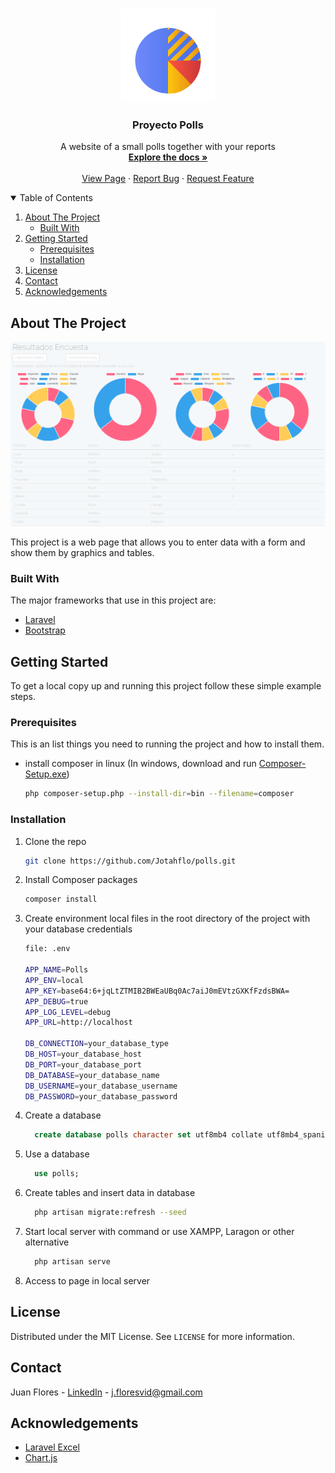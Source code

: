 <!-- PROJECT LOGO -->
<br />
<p align="center">
  <a href="https://github.com/Jotahflo/polls">
    <img src="resources/assets/chart.png" alt="Logo" width="150" height="150">
  </a>

  <h3 align="center">Proyecto Polls</h3>

  <p align="center">
    A website of a small polls together with your reports
    <br /> 
    <a href="https://github.com/Jotahflo/polls"><strong>Explore the docs »</strong></a>
    <br />
    <br />
    <a href="https://Jotahflo.github.io/polls">View Page</a>
    ·
    <a href="https://github.com/Jotahflo/polls/issues">Report Bug</a>
    ·
    <a href="https://github.com/Jotahflo/polls/issues">Request Feature</a>
  </p>
</p>

<!-- TABLE OF CONTENTS -->
<details open="open">
  <summary>Table of Contents</summary>
  <ol>
    <li>
      <a href="#about-the-project">About The Project</a>
      <ul>
        <li><a href="#built-with">Built With</a></li>
      </ul>
    </li>
    <li>
      <a href="#getting-started">Getting Started</a>
      <ul>
        <li><a href="#prerequisites">Prerequisites</a></li>
        <li><a href="#installation">Installation</a></li>
      </ul>
    </li>
    <li><a href="#license">License</a></li>
    <li><a href="#contact">Contact</a></li>
    <li><a href="#acknowledgements">Acknowledgements</a></li>
  </ol>
</details>

<!-- ABOUT THE PROJECT -->

## About The Project

[![Product Name Screen Shot][product-screenshot]](https://Jfloresvid.github.io/portfolio)

This project is a web page that allows you to enter data with a form and show them by graphics and tables.

### Built With

The major frameworks that use in this project are:

- [Laravel](https://laravel.com/)
- [Bootstrap](https://getbootstrap.com/)

<!-- GETTING STARTED -->

## Getting Started

To get a local copy up and running this project follow these simple example steps.

### Prerequisites

This is an list things you need to running the project and how to install them.

- install composer in linux (In windows, download and run [Composer-Setup.exe](https://getcomposer.org/Composer-Setup.exe))

  ```sh
  php composer-setup.php --install-dir=bin --filename=composer
  ```

### Installation

1.  Clone the repo
    ```sh
    git clone https://github.com/Jotahflo/polls.git
    ```
2.  Install Composer packages

    ```sh
    composer install
    ```

3.  Create environment local files in the root directory of the project with your database credentials

    ```sh
    file: .env

    APP_NAME=Polls
    APP_ENV=local
    APP_KEY=base64:6+jqLtZTMIB2BWEaUBq0Ac7aiJ0mEVtzGXKfFzdsBWA=
    APP_DEBUG=true
    APP_LOG_LEVEL=debug
    APP_URL=http://localhost

    DB_CONNECTION=your_database_type
    DB_HOST=your_database_host
    DB_PORT=your_database_port
    DB_DATABASE=your_database_name
    DB_USERNAME=your_database_username
    DB_PASSWORD=your_database_password
    ```

4)  Create a database

    ```sql
      create database polls character set utf8mb4 collate utf8mb4_spanish_ci;
    ```

5)  Use a database

    ```sql
      use polls;
    ```

6)  Create tables and insert data in database

    ```sh
      php artisan migrate:refresh --seed
    ```

7)  Start local server with command or use XAMPP, Laragon or other alternative

    ```sh
      php artisan serve
    ```

8)  Access to page in local server

<!-- LICENSE -->

## License

Distributed under the MIT License. See `LICENSE` for more information.

<!-- CONTACT -->

## Contact

Juan Flores - [LinkedIn](https://www.linkedin.com/in/jfloresvid) - j.floresvid@gmail.com

<!-- ACKNOWLEDGEMENTS -->

## Acknowledgements

- [Laravel Excel](https://laravel-excel.com/)
- [Chart.js](https://www.chartjs.org/)

[product-screenshot]: resources/assets/preview.png
